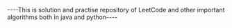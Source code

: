 

----This is solution and practise repository of LeetCode and other important algorithms both in java and python----
